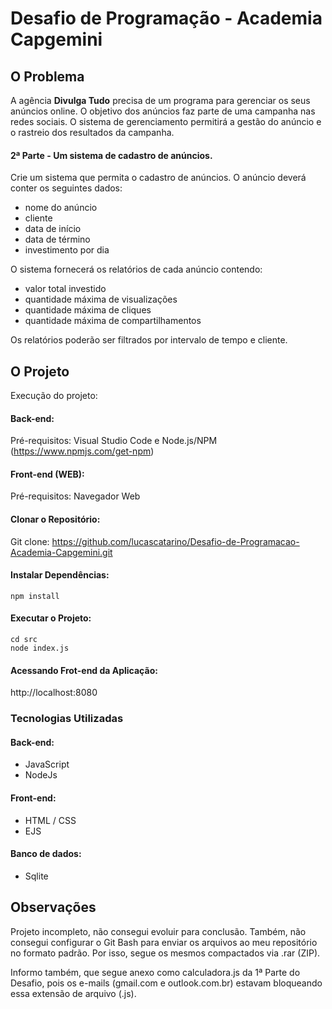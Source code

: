# Desafio de Programação - Academia Capgemini 

## O Problema 

A agência **Divulga Tudo** precisa de um programa para gerenciar os seus anúncios online. O objetivo dos anúncios faz parte de uma campanha nas redes sociais. O sistema de gerenciamento permitirá a gestão do anúncio e o rastreio dos resultados da campanha.

#### 2ª Parte - Um sistema de cadastro de anúncios.

Crie um sistema que permita o cadastro de anúncios. O anúncio deverá conter os seguintes dados:
- nome do anúncio
- cliente
- data de início
- data de término
- investimento por dia
 
O sistema fornecerá os relatórios de cada anúncio contendo:
- valor total investido
- quantidade máxima de visualizações
- quantidade máxima de cliques
- quantidade máxima de compartilhamentos

Os relatórios poderão ser filtrados por intervalo de tempo e cliente.



## O Projeto 

Execução do projeto:

#### Back-end: 
Pré-requisitos: Visual Studio Code e Node.js/NPM (https://www.npmjs.com/get-npm)

#### Front-end (WEB): 
Pré-requisitos: Navegador Web

#### Clonar o Repositório: 
Git clone: https://github.com/lucascatarino/Desafio-de-Programacao-Academia-Capgemini.git 

#### Instalar Dependências:
```
npm install
```
#### Executar o Projeto:
```
cd src
node index.js
```
#### Acessando Frot-end da Aplicação:
http://localhost:8080


### Tecnologias Utilizadas

#### Back-end:
 - JavaScript
 - NodeJs

#### Front-end:
 - HTML / CSS
 - EJS

#### Banco de dados:
 - Sqlite


## Observações
Projeto incompleto, não consegui evoluir para conclusão. Também, não consegui configurar o Git Bash para enviar os arquivos ao meu repositório no formato padrão. Por isso, segue os  mesmos compactados via .rar (ZIP). 

Informo também, que segue anexo como calculadora.js da 1ª Parte do Desafio, pois os e-mails (gmail.com e outlook.com.br) estavam bloqueando essa extensão de arquivo (.js).





